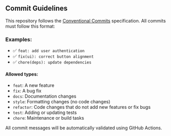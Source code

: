 ## Commit Guidelines

This repository follows the [Conventional Commits](https://www.conventionalcommits.org/en/v1.0.0/) specification.
All commits must follow this format:


### **Examples:**
- ✅ `feat: add user authentication`
- ✅ `fix(ui): correct button alignment`
- ✅ `chore(deps): update dependencies`

#### **Allowed types:**
- `feat`: A new feature
- `fix`: A bug fix
- `docs`: Documentation changes
- `style`: Formatting changes (no code changes)
- `refactor`: Code changes that do not add new features or fix bugs
- `test`: Adding or updating tests
- `chore`: Maintenance or build tasks

All commit messages will be automatically validated using GitHub Actions.

